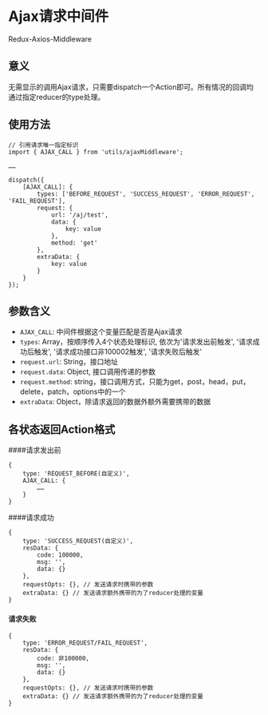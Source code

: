 # Ajax请求中间件
Redux-Axios-Middleware

## 意义
无需显示的调用Ajax请求，只需要dispatch一个Action即可。所有情况的回调均通过指定reducer的type处理。

## 使用方法
```
// 引用请求唯一指定标识
import { AJAX_CALL } from 'utils/ajaxMiddleware';

……

dispatch({
    [AJAX_CALL]: {
        types: ['BEFORE_REQUEST', 'SUCCESS_REQUEST', 'ERROR_REQUEST', 'FAIL_REQUEST'],
        request: {
            url: '/aj/test',
            data: {
                key: value
            },
            method: 'get'
        },
        extraData: {
            key: value
        }
    }
});

```

## 参数含义
- `AJAX_CALL`: 中间件根据这个变量匹配是否是Ajax请求
- `types`: Array，按顺序传入4个状态处理标识, 依次为'请求发出前触发', '请求成功后触发', '请求成功接口非100002触发', '请求失败后触发'
- `request.url`: String，接口地址
- `request.data`: Object, 接口调用传递的参数
- `request.method`: string，接口调用方式，只能为get，post，head，put，delete，patch，options中的一个
- `extraData`: Object，除请求返回的数据外额外需要携带的数据

## 各状态返回Action格式
####请求发出前
```
{
    type: 'REQUEST_BEFORE(自定义)',
    AJAX_CALL: {
        ……
    }
}
```

####请求成功
```
{
    type: 'SUCCESS_REQUEST(自定义)',
    resData: {
        code: 100000,
        msg: '',
        data: {}
    },
    requestOpts: {}, // 发送请求时携带的参数
    extraData: {} // 发送请求额外携带的为了reducer处理的变量
}
```

#### 请求失败
```
{
    type: 'ERROR_REQUEST/FAIL_REQUEST',
    resData: {
        code: 非100000,
        msg: '',
        data: {}
    },
    requestOpts: {}, // 发送请求时携带的参数
    extraData: {} // 发送请求额外携带的为了reducer处理的变量
}
```